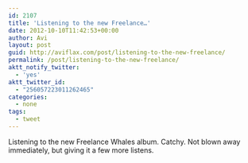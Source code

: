 ```yaml
---
id: 2107
title: 'Listening to the new Freelance…'
date: 2012-10-10T11:42:53+00:00
author: Avi
layout: post
guid: http://aviflax.com/post/listening-to-the-new-freelance/
permalink: /post/listening-to-the-new-freelance/
aktt_notify_twitter:
  - 'yes'
aktt_twitter_id:
  - "256057223011262465"
categories:
  - none
tags:
  - tweet
---
```

Listening to the new Freelance Whales album. Catchy. Not blown away immediately, but giving it a few more listens.